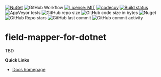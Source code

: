 [![NuGet](https://img.shields.io/nuget/v/FieldMapperForDotNet.svg)](https://www.nuget.org/packages/FieldMapperForDotNet/) ![GitHub Workflow](https://github.com/joemoceri/field-mapper-dotnet/actions/workflows/dotnet.yml/badge.svg) [![License: MIT](https://img.shields.io/badge/License-MIT-yellow.svg)](https://opensource.org/licenses/MIT) [![codecov](https://codecov.io/gh/joemoceri/field-mapper-dotnet/branch/main/graph/badge.svg)](https://codecov.io/gh/joemoceri/field-mapper-dotnet) [![Build status](https://ci.appveyor.com/api/projects/status/x9qrbu3qfx9mjq7b?svg=true)](https://ci.appveyor.com/project/joemoceri/field-mapper-dotnet) ![AppVeyor tests](https://img.shields.io/appveyor/tests/joemoceri/field-mapper-dotnet) ![GitHub repo size](https://img.shields.io/github/repo-size/joemoceri/field-mapper-dotnet) ![GitHub code size in bytes](https://img.shields.io/github/languages/code-size/joemoceri/field-mapper-dotnet) ![Nuget](https://img.shields.io/nuget/dt/FieldMapperForDotNet) ![GitHub Repo stars](https://img.shields.io/github/stars/joemoceri/field-mapper-dotnet?style=social) ![GitHub last commit](https://img.shields.io/github/last-commit/joemoceri/field-mapper-dotnet) ![GitHub commit activity](https://img.shields.io/github/commit-activity/m/joemoceri/field-mapper-dotnet) 

# field-mapper-for-dotnet

TBD

**Quick Links**
- [Docs homepage](https://joemoceri.github.io/field-mapper-dotnet/)
